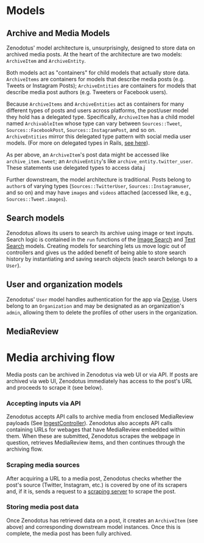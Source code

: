 # Models
## Archive and Media Models

Zenodotus' model architecture is, unsurprisingly, designed to store data on archived media posts. At the heart of the architecture are two models: `ArchiveItem` and `ArchiveEntity`. 

Both models act as "containers" for child models that actually store data. `ArchiveItems` are containers for models that describe media posts (e.g. Tweets or Instagram Posts); `ArchiveEntities` are containers for models that describe media post authors (e.g. Tweeters or Facebook users). 

Because `ArchiveItems` and `ArchiveEntities` act as containers for many different types of posts and users across platforms, the post/user model they hold has a delegated type. Specifically, `ArchiveItem` has a child model named `ArchivableItem` whose type can vary between `Sources::Tweet`, `Sources::FacebookPost`, `Sources::InstagramPost`, and so on. `ArchiveEntities` mirror this delegated type pattern with social media user models. (For more on delegated types in Rails, [see here](https://edgeapi.rubyonrails.org/classes/ActiveRecord/DelegatedType.html)). 

As per above, an `ArchiveItem`'s post data might be accessed like `archive_item.tweet`; an `ArchiveEntity`'s like `archive_entity.twitter_user`. These statements use delegated types to access data.j

Further downstream, the model architecture is traditional. Posts belong to `author`s of varying types (`Sources::TwitterUser`, `Sources::Instagramuser`, and so on) and may have `images` and `videos` attached (accessed like, e.g., `Sources::Tweet.images`).


## Search models

Zenodotus allows its users to search its archive using image or text inputs. Search logic is contained in the `run` functions of the [Image Search](https://github.com/TechAndCheck/zenodotus/blob/master/app/models/image_search.rb) and [Text Search](https://github.com/TechAndCheck/zenodotus/blob/master/app/models/text_search.rb) models. Creating models for searching lets us move logic out of controllers and gives us the added benefit of being able to store search history by instantiating and saving search objects (each search belongs to a `User`). 

## User and organization models

Zenodotus' `User` model handles authentication for the app via [Devise](https://github.com/heartcombo/devise). Users belong to an `Organization` and may be designated as an organization's `admin`, allowing them to delete the profiles of other users in the organization.

## MediaReview

# Media archiving flow

Media posts can be archived in Zenodotus via web UI or via API. If posts are archived via web UI, Zenodotus immediately has access to the post's URL and proceeds to scrape it (see below). 

### Accepting inputs via API

Zenodotus accepts API calls to archive media from enclosed MediaReview payloads (See [IngestController](https://github.com/techandcheck/hypatia)). Zenodotus also accepts API calls containing URLs for webages that have MediaReview embedded within them. When these are submitted, Zenodotus scrapes the webpage in question, retrieves MediaReview items, and then continues through the archiving flow. 

### Scraping media sources

After acquiring a URL to a media post, Zenodotus checks whether the post's source (Twitter, Instagram, etc.) is covered by one of its scrapers and, if it is, sends a request to a [scraping server](https://github.com/techandcheck/hypatia) to scrape the post. 

### Storing media post data

Once Zenodotus has retrieved data on a post, it creates an `ArchiveItem` (see above) and corresponding downstream model instances. Once this is complete, the media post has been fully archived. 
